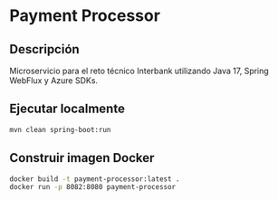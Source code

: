 # Payment Processor

## Descripción
Microservicio para el reto técnico Interbank utilizando Java 17, Spring WebFlux y Azure SDKs.

## Ejecutar localmente

```bash
mvn clean spring-boot:run
```

## Construir imagen Docker

```bash
docker build -t payment-processor:latest .
docker run -p 8082:8080 payment-processor
```
